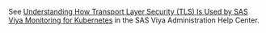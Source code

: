 See [Understanding How Transport Layer Security (TLS) Is Used by SAS Viya Monitoring for Kubernetes](https://documentation.sas.com/?cdcId=sasadmincdc&cdcVersion=default&docsetId=callogging&docsetTarget=p1lpu39g0ynczrn1jmcz4p49x1w6.htm) in the SAS Viya Administration Help Center.